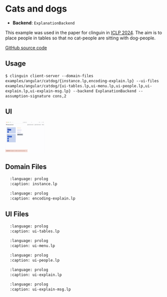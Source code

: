 # Cats and dogs

- **Backend**:   `ExplanationBackend`

This example was used in the paper for clinguin in [ICLP 2024](https://www.iclp24.utdallas.edu/).
The aim is to place people in tables so that no cat-people are sitting with dog-people.

[GitHub source code](https://github.com/potassco/clinguin/blob/gifs/examples/angular/catdog)

## Usage

```console
$ clinguin client-server --domain-files examples/angular/catdog/{instance.lp,encoding-explain.lp} --ui-files examples/angular/catdog/{ui-tables.lp,ui-menu.lp,ui-people.lp,ui-explain.lp,ui-explain-msg.lp} --backend ExplanationBackend --assumption-signature cons,2
```

## UI

<img src="https://github.com/potassco/clinguin/blob/gifs/examples/angular/catdog/ui.gif?raw=true" height="100">

## Domain Files

```{literalinclude} ../../../examples/angular/catdog/instance.lp
  :language: prolog
  :caption: instance.lp
```

```{literalinclude} ../../../examples/angular/catdog/encoding-explain.lp
  :language: prolog
  :caption: encoding-explain.lp
```

## UI Files

```{literalinclude} ../../../examples/angular/catdog/ui-tables.lp
  :language: prolog
  :caption: ui-tables.lp
```

```{literalinclude} ../../../examples/angular/catdog/ui-menu.lp
  :language: prolog
  :caption: ui-menu.lp
```

```{literalinclude} ../../../examples/angular/catdog/ui-people.lp
  :language: prolog
  :caption: ui-people.lp
```

```{literalinclude} ../../../examples/angular/catdog/ui-explain.lp
  :language: prolog
  :caption: ui-explain.lp
```

```{literalinclude} ../../../examples/angular/catdog/ui-explain-msg.lp
  :language: prolog
  :caption: ui-explain-msg.lp
```
